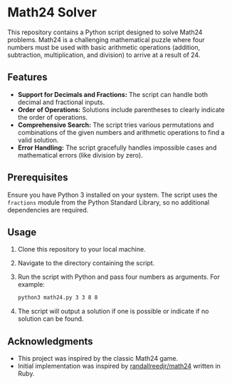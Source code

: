 

# Math24 Solver

This repository contains a Python script designed to solve Math24 problems. Math24 is a challenging mathematical puzzle where four numbers must be used with basic arithmetic operations (addition, subtraction, multiplication, and division) to arrive at a result of 24.

## Features

- **Support for Decimals and Fractions:** The script can handle both decimal and fractional inputs.
- **Order of Operations:** Solutions include parentheses to clearly indicate the order of operations.
- **Comprehensive Search:** The script tries various permutations and combinations of the given numbers and arithmetic operations to find a valid solution.
- **Error Handling:** The script gracefully handles impossible cases and mathematical errors (like division by zero).

## Prerequisites

Ensure you have Python 3 installed on your system. The script uses the `fractions` module from the Python Standard Library, so no additional dependencies are required.

## Usage

1. Clone this repository to your local machine.
2. Navigate to the directory containing the script.
3. Run the script with Python and pass four numbers as arguments. For example:

   ```bash
   python3 math24.py 3 3 8 8
   ```

4. The script will output a solution if one is possible or indicate if no solution can be found.


## Acknowledgments

- This project was inspired by the classic Math24 game.
- Initial implementation was inspired by [randallreedjr/math24](https://github.com/randallreedjr/math24) written in Ruby.
